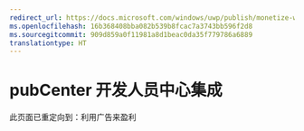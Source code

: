 ```yaml
---
redirect_url: https://docs.microsoft.com/windows/uwp/publish/monetize-with-ads
ms.openlocfilehash: 16b368408bba082b539b8fcac7a3743bb596f2d8
ms.sourcegitcommit: 909d859a0f11981a8d1beac0da35f779786a6889
translationtype: HT
---
```

# <a name="pubcenter-dev-center-integration"></a>pubCenter 开发人员中心集成

此页面已重定向到：利用广告来盈利
